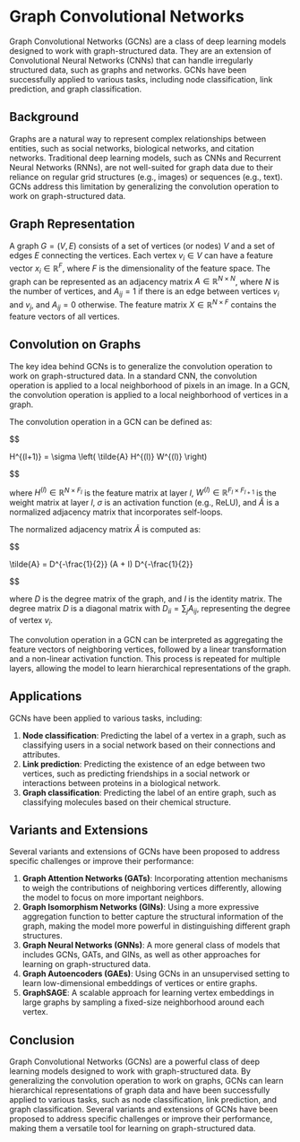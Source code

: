 # Graph Convolutional Networks

Graph Convolutional Networks (GCNs) are a class of deep learning models designed to work with graph-structured data. They are an extension of Convolutional Neural Networks (CNNs) that can handle irregularly structured data, such as graphs and networks. GCNs have been successfully applied to various tasks, including node classification, link prediction, and graph classification.

## Background

Graphs are a natural way to represent complex relationships between entities, such as social networks, biological networks, and citation networks. Traditional deep learning models, such as CNNs and Recurrent Neural Networks (RNNs), are not well-suited for graph data due to their reliance on regular grid structures (e.g., images) or sequences (e.g., text). GCNs address this limitation by generalizing the convolution operation to work on graph-structured data.

## Graph Representation

A graph $G = (V, E)$ consists of a set of vertices (or nodes) $V$ and a set of edges $E$ connecting the vertices. Each vertex $v_i \in V$ can have a feature vector $x_i \in \mathbb{R}^F$, where $F$ is the dimensionality of the feature space. The graph can be represented as an adjacency matrix $A \in \mathbb{R}^{N \times N}$, where $N$ is the number of vertices, and $A_{ij} = 1$ if there is an edge between vertices $v_i$ and $v_j$, and $A_{ij} = 0$ otherwise. The feature matrix $X \in \mathbb{R}^{N \times F}$ contains the feature vectors of all vertices.

## Convolution on Graphs

The key idea behind GCNs is to generalize the convolution operation to work on graph-structured data. In a standard CNN, the convolution operation is applied to a local neighborhood of pixels in an image. In a GCN, the convolution operation is applied to a local neighborhood of vertices in a graph.

The convolution operation in a GCN can be defined as:


$$

H^{(l+1)} = \sigma \left( \tilde{A} H^{(l)} W^{(l)} \right)

$$


where $H^{(l)} \in \mathbb{R}^{N \times F_l}$ is the feature matrix at layer $l$, $W^{(l)} \in \mathbb{R}^{F_l \times F_{l+1}}$ is the weight matrix at layer $l$, $\sigma$ is an activation function (e.g., ReLU), and $\tilde{A}$ is a normalized adjacency matrix that incorporates self-loops.

The normalized adjacency matrix $\tilde{A}$ is computed as:


$$

\tilde{A} = D^{-\frac{1}{2}} (A + I) D^{-\frac{1}{2}}

$$


where $D$ is the degree matrix of the graph, and $I$ is the identity matrix. The degree matrix $D$ is a diagonal matrix with $D_{ii} = \sum_j A_{ij}$, representing the degree of vertex $v_i$.

The convolution operation in a GCN can be interpreted as aggregating the feature vectors of neighboring vertices, followed by a linear transformation and a non-linear activation function. This process is repeated for multiple layers, allowing the model to learn hierarchical representations of the graph.

## Applications

GCNs have been applied to various tasks, including:

1. **Node classification**: Predicting the label of a vertex in a graph, such as classifying users in a social network based on their connections and attributes.
2. **Link prediction**: Predicting the existence of an edge between two vertices, such as predicting friendships in a social network or interactions between proteins in a biological network.
3. **Graph classification**: Predicting the label of an entire graph, such as classifying molecules based on their chemical structure.

## Variants and Extensions

Several variants and extensions of GCNs have been proposed to address specific challenges or improve their performance:

1. **Graph Attention Networks (GATs)**: Incorporating attention mechanisms to weigh the contributions of neighboring vertices differently, allowing the model to focus on more important neighbors.
2. **Graph Isomorphism Networks (GINs)**: Using a more expressive aggregation function to better capture the structural information of the graph, making the model more powerful in distinguishing different graph structures.
3. **Graph Neural Networks (GNNs)**: A more general class of models that includes GCNs, GATs, and GINs, as well as other approaches for learning on graph-structured data.
4. **Graph Autoencoders (GAEs)**: Using GCNs in an unsupervised setting to learn low-dimensional embeddings of vertices or entire graphs.
5. **GraphSAGE**: A scalable approach for learning vertex embeddings in large graphs by sampling a fixed-size neighborhood around each vertex.

## Conclusion

Graph Convolutional Networks (GCNs) are a powerful class of deep learning models designed to work with graph-structured data. By generalizing the convolution operation to work on graphs, GCNs can learn hierarchical representations of graph data and have been successfully applied to various tasks, such as node classification, link prediction, and graph classification. Several variants and extensions of GCNs have been proposed to address specific challenges or improve their performance, making them a versatile tool for learning on graph-structured data.
